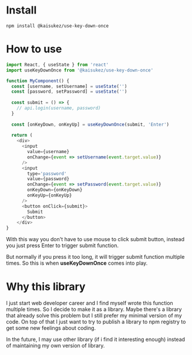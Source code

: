 # Install
```
npm install @kaisukez/use-key-down-once
```

# How to use

```js
import React, { useState } from 'react'
import useKeyDownOnce from '@kaisukez/use-key-down-once'

function MyComponent() {
  const [username, setUsername] = useState('')
  const [password, setPassword] = useState('')
  
  const submit = () => {
    // api.login(username, password)
  }
  
  const [onKeyDown, onKeyUp] = useKeyDownOnce(submit, 'Enter')
  
  return (
    <div>
      <input
        value={username}
        onChange={event => setUsername(event.target.value)}
      />
      <input
        type='password'
        value={password}
        onChange={event => setPassword(event.target.value)}
        onKeyDown={onKeyDown}
        onKeyUp={onKeyUp}
      />
      <button onClick={submit}>
        Submit
      </button>
    </div>
}
```

With this way you don't have to use mouse to click submit button, instead you just press Enter to trigger submit function.

But normally if you press it too long, it will trigger submit function multiple times. So this is when __useKeyDownOnce__ comes into play.

# Why this library
I just start web developer career and I find myself wrote this function multiple times. So I decide to make it as a library. Maybe there's a library that already solve this problem but I still prefer my minimal version of my code. On top of that I just want to try to publish a library to npm registry to get some new feelings about coding.

In the future, I may use other library (if i find it interesting enough) instead of maintaining my own version of library.
